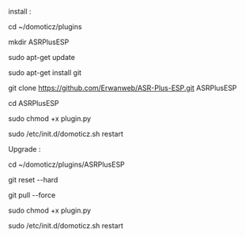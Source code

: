 install :

cd ~/domoticz/plugins

mkdir ASRPlusESP

sudo apt-get update

sudo apt-get install git

git clone https://github.com/Erwanweb/ASR-Plus-ESP.git ASRPlusESP

cd ASRPlusESP

sudo chmod +x plugin.py

sudo /etc/init.d/domoticz.sh restart

Upgrade :

cd ~/domoticz/plugins/ASRPlusESP

git reset --hard

git pull --force

sudo chmod +x plugin.py

sudo /etc/init.d/domoticz.sh restart
